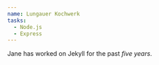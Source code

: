 ```yaml
---
name: Lungauer Kochwerk
tasks:
  - Node.js
  - Express
---
```

Jane has worked on Jekyll for the past *five years*.
